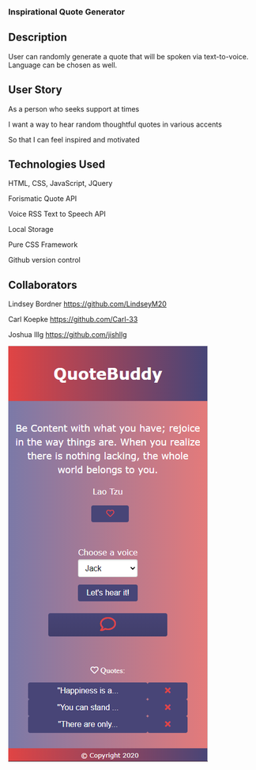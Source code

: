 ### Inspirational Quote Generator


## Description

User can randomly generate a quote that will be spoken via text-to-voice. Language can be chosen as well.


## User Story

As a person who seeks support at times

I want a way to hear random thoughtful quotes in various accents

So that I can feel inspired and motivated


## Technologies Used

HTML, CSS, JavaScript, JQuery

Forismatic Quote API

Voice RSS Text to Speech API

Local Storage

Pure CSS Framework

Github version control


## Collaborators

Lindsey Bordner https://github.com/LindseyM20

Carl Koepke https://github.com/Carl-33

Joshua Illg https://github.com/jishllg


![QuoteBuddy on mobile device](./assets/images/QuoteScreenshot.png)